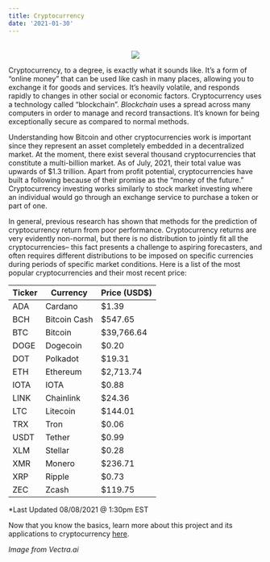 ```yaml
---
title: Cryptocurrency
date: '2021-01-30'
---
```

<center>
</br>
<img src="https://assets-global.website-files.com/5bc662b786ecfc12c8d29e0b/5d07c76a696bfc4b3cb88294_cryptocurrency.jpg">
</center>

Cryptocurrency, to a degree, is exactly what it sounds like. It’s a form of “online money” that can be used like cash in many places, allowing you to exchange it for goods and services. It’s heavily volatile, and responds rapidly to changes in other social or economic factors. Cryptocurrency uses a technology called “blockchain”. *Blockchain* uses a spread across many computers in order to manage and record transactions. It’s known for being exceptionally secure as compared to normal methods.

Understanding how Bitcoin and other cryptocurrencies work is important since they represent an asset completely embedded in a decentralized market. At the moment, there exist several thousand cryptocurrencies that constitute a multi-billion market. As of July, 2021, their total value was upwards of $1.3 trillion. Apart from profit potential, cryptocurrencies have built a following because of their promise as the “money of the future.” Cryptocurrency investing works similarly to stock market investing where an individual would go through an exchange service to purchase a token or part of one.

In general, previous research has shown that methods for the prediction of cryptocurrency return from poor performance. Cryptocurrency returns are very evidently non-normal, but there is no distribution to jointly fit all the cryptocurrencies– this fact presents a challenge to aspiring forecasters, and often requires different distributions to be imposed on specific currencies during periods of specific market conditions.
Here is a list of the most popular cryptocurrencies and their most recent price:

| Ticker | Currency     |Price (USD$) |
|--------|--------------|-------------|
| ADA    | Cardano      |$1.39 |
| BCH    | Bitcoin Cash |$547.65|
| BTC    | Bitcoin      |$39,766.64|
| DOGE   | Dogecoin     |$0.20|
| DOT    | Polkadot     |$19.31|
| ETH    | Ethereum     |$2,713.74|
| IOTA   | IOTA         |$0.88|
| LINK   | Chainlink    |$24.36|
| LTC    | Litecoin     |$144.01|
| TRX    | Tron         |$0.06|
| USDT   | Tether       |$0.99|
| XLM    | Stellar      |$0.28|
| XMR    | Monero       |$236.71|
| XRP    | Ripple       |$0.73|
| ZEC    | Zcash        |$119.75|

*Last Updated 08/08/2021 @ 1:30pm EST

Now that you know the basics, learn more about this project and its applications to cryptocurrency [here](https://amoderninvestor.netlify.app/23/2021/01/).

*Image from Vectra.ai*
